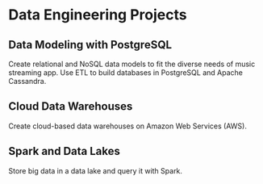 # Data Engineering Projects

## Data Modeling with PostgreSQL
Create relational and NoSQL data models to fit the diverse needs of music streaming app. Use ETL to build databases in PostgreSQL and Apache Cassandra.

## Cloud Data Warehouses
Create cloud-based data warehouses on Amazon Web Services (AWS).

## Spark and Data Lakes
Store big data in a data lake and query it with Spark.
